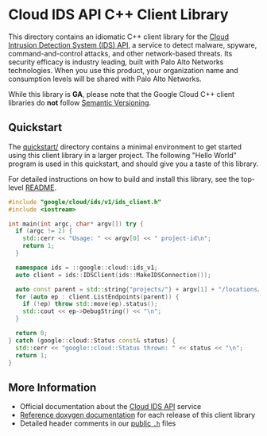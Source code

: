 # Cloud IDS API C++ Client Library

This directory contains an idiomatic C++ client library for the
[Cloud Intrusion Detection System (IDS) API][cloud-service-docs], a
service to detect malware, spyware, command-and-control attacks, and
other network-based threats. Its security efficacy is industry leading,
built with Palo Alto Networks technologies. When you use this product,
your organization name and consumption levels will be shared with Palo
Alto Networks.

While this library is **GA**, please note that the Google Cloud C++ client libraries do **not** follow
[Semantic Versioning](https://semver.org/).

## Quickstart

The [quickstart/](quickstart/README.md) directory contains a minimal environment
to get started using this client library in a larger project. The following
"Hello World" program is used in this quickstart, and should give you a taste of
this library.

For detailed instructions on how to build and install this library, see the
top-level [README](/README.md#building-and-installing).

<!-- inject-quickstart-start -->

```cc
#include "google/cloud/ids/v1/ids_client.h"
#include <iostream>

int main(int argc, char* argv[]) try {
  if (argc != 2) {
    std::cerr << "Usage: " << argv[0] << " project-id\n";
    return 1;
  }

  namespace ids = ::google::cloud::ids_v1;
  auto client = ids::IDSClient(ids::MakeIDSConnection());

  auto const parent = std::string{"projects/"} + argv[1] + "/locations/-";
  for (auto ep : client.ListEndpoints(parent)) {
    if (!ep) throw std::move(ep).status();
    std::cout << ep->DebugString() << "\n";
  }

  return 0;
} catch (google::cloud::Status const& status) {
  std::cerr << "google::cloud::Status thrown: " << status << "\n";
  return 1;
}
```

<!-- inject-quickstart-end -->

## More Information

- Official documentation about the [Cloud IDS API][cloud-service-docs] service
- [Reference doxygen documentation][doxygen-link] for each release of this
  client library
- Detailed header comments in our [public `.h`][source-link] files

[cloud-service-docs]: https://cloud.google.com/ids
[doxygen-link]: https://googleapis.dev/cpp/google-cloud-ids/latest/
[source-link]: https://github.com/googleapis/google-cloud-cpp/tree/main/google/cloud/ids

